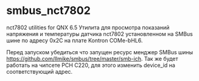 # smbus_nct7802
nct7802  utilities for QNX 6.5
Утилита для просмотра показаний напряжения и температуры датчика nct7802 установленном на SMBus шине по адресу 0х2С 
на плате Kontron COMe-bHL6.

Перед запуском убедиться что запущен ресурс менджер SMBus шины https://github.com/llmike/smbus/tree/master/smb-ich.
Так же будет работать на чипсете PCH C220, для этого изменить device_id на соответствующий адрес.
